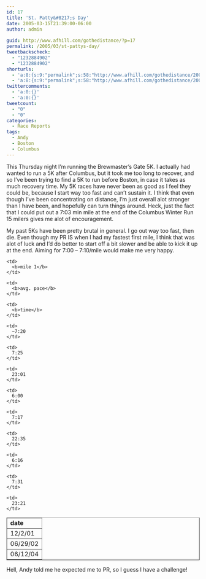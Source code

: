 ```yaml
---
id: 17
title: 'St. Patty&#8217;s Day'
date: 2005-03-15T21:39:00-06:00
author: admin
  
guid: http://www.afhill.com/gothedistance/?p=17
permalink: /2005/03/st-pattys-day/
tweetbackscheck:
  - "1232884902"
  - "1232884902"
shorturls:
  - 'a:8:{s:9:"permalink";s:58:"http://www.afhill.com/gothedistance/2005/03/st-pattys-day/";s:7:"tinyurl";s:25:"http://tinyurl.com/d86u4r";s:4:"isgd";s:17:"http://is.gd/h9rA";s:5:"bitly";s:18:"http://bit.ly/kzfz";s:5:"snipr";s:22:"http://snipr.com/aowqy";s:5:"snurl";s:22:"http://snurl.com/aowqy";s:7:"snipurl";s:24:"http://snipurl.com/aowqy";s:4:"trim";s:17:"http://tr.im/ciys";}'
  - 'a:8:{s:9:"permalink";s:58:"http://www.afhill.com/gothedistance/2005/03/st-pattys-day/";s:7:"tinyurl";s:25:"http://tinyurl.com/d86u4r";s:4:"isgd";s:17:"http://is.gd/h9rA";s:5:"bitly";s:18:"http://bit.ly/kzfz";s:5:"snipr";s:22:"http://snipr.com/aowqy";s:5:"snurl";s:22:"http://snurl.com/aowqy";s:7:"snipurl";s:24:"http://snipurl.com/aowqy";s:4:"trim";s:17:"http://tr.im/ciys";}'
twittercomments:
  - 'a:0:{}'
  - 'a:0:{}'
tweetcount:
  - "0"
  - "0"
categories:
  - Race Reports
tags:
  - Andy
  - Boston
  - Columbus
---
```

This Thursday night I&#8217;m running the Brewmaster&#8217;s Gate 5K. I actually had wanted to run a 5K after Columbus, but it took me too long to recover, and so I&#8217;ve been trying to find a 5K to run before Boston, in case it takes as much recovery time. My 5K races have never been as good as I feel they could be, because I start way too fast and can&#8217;t sustain it. I think that even though I&#8217;ve been concentrating on distance, I&#8217;m just overall alot stronger than I have been, and hopefully can turn things around. Heck, just the fact that I could put out a 7:03 min mile at the end of the Columbus Winter Run 15 milers gives me alot of encouragement.

My past 5Ks have been pretty brutal in general. I go out way too fast, then die. Even though my PR IS when I had my fastest first mile, I think that was alot of luck and I&#8217;d do better to start off a bit slower and be able to kick it up at the end. Aiming for 7:00 &#8211; 7:10/mile would make me very happy.

<table cellpadding="1" cellspacing="1" border="1">
  <tr>
    <td>
      <b>date</b>
    </td>
    
    <td>
      <b>mile 1</b>
    </td>
    
    <td>
      <b>avg. pace</b>
    </td>
    
    <td>
      <b>time</b>
    </td>
  </tr>
  
  <tr>
    <td>
      12/2/01
    </td>
    
    <td>
      ~7:20
    </td>
    
    <td>
      7:25
    </td>
    
    <td>
      23:01
    </td>
  </tr>
  
  <tr>
    <td>
      06/29/02
    </td>
    
    <td>
      6:00
    </td>
    
    <td>
      7:17
    </td>
    
    <td>
      22:35
    </td>
  </tr>
  
  <tr>
    <td>
      06/12/04
    </td>
    
    <td>
      6:16
    </td>
    
    <td>
      7:31
    </td>
    
    <td>
      23:21
    </td>
  </tr>
</table>

Hell, Andy told me he expected me to PR, so I guess I have a challenge!